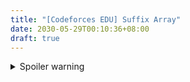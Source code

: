 ```yaml
---
title: "[Codeforces EDU] Suffix Array"
date: 2030-05-29T00:10:36+08:00
draft: true
---
```


<details>
  <summary>Spoiler warning</summary>
  
  Spoiler text. Note that it's important to have a space after the summary tag. You should be able to write any markdown you want inside the `<details>` tag... just make sure you close `<details>` afterward.
  
  ```javascript
  console.log("I'm a code block!");
  ```
  
</details>
